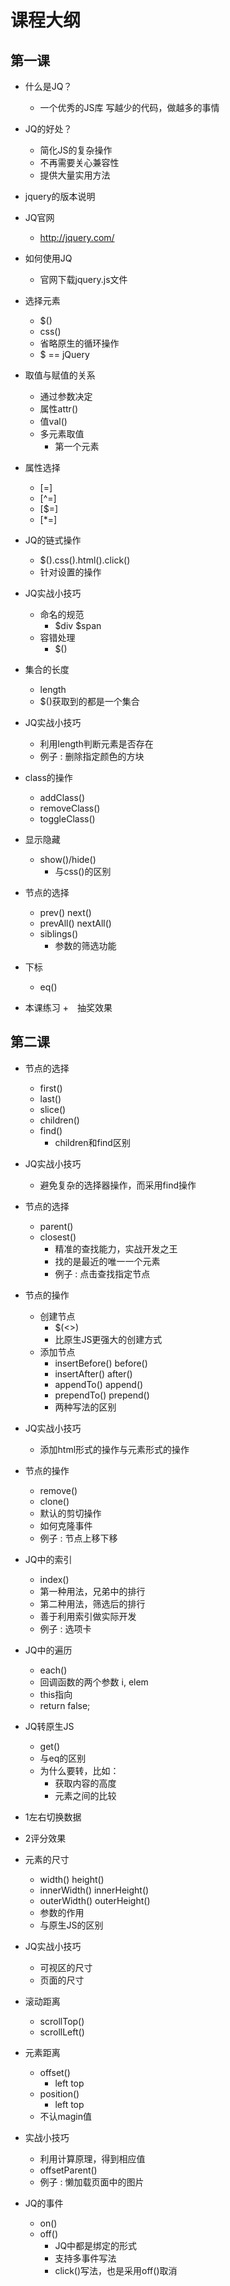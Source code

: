 # 课程大纲

## 第一课

- 什么是JQ？

    + 一个优秀的JS库 写越少的代码，做越多的事情

- JQ的好处？

    + 简化JS的复杂操作
    + 不再需要关心兼容性
    + 提供大量实用方法

- jquery的版本说明
- JQ官网
    + http://jquery.com/


- 如何使用JQ 
    + 官网下载jquery.js文件

- 选择元素
    + $()
    + css()
    + 省略原生的循环操作
    + $ == jQuery


- 取值与赋值的关系
    + 通过参数决定
    + 属性attr()         
    + 值val() 
    + 多元素取值
        + 第一个元素
- 属性选择
    + [=]
    + [^=]
    + [$=]
    + [*=]

- JQ的链式操作
    + $().css().html().click()
    + 针对设置的操作

- JQ实战小技巧
    + 命名的规范
        + $div    $span
    + 容错处理
        + $() 

- 集合的长度
    + length
    + $()获取到的都是一个集合

- JQ实战小技巧
    + 利用length判断元素是否存在
    + 例子 : 删除指定颜色的方块

- class的操作
    + addClass()              
    + removeClass()        
    + toggleClass()          

- 显示隐藏
    + show()/hide()         
        + 与css()的区别

- 节点的选择
    + prev()  next()               
    + prevAll()   nextAll()      
    + siblings()                     
        + 参数的筛选功能

- 下标
    + eq()

- 本课练习
    +　抽奖效果

## 第二课

- 节点的选择
    + first()                         
    + last()                          
    + slice()                        
    + children()                  
    + find()                         
        + children和find区别

- JQ实战小技巧
    + 避免复杂的选择器操作，而采用find操作


- 节点的选择
    + parent()                     
    + closest()                     
        + 精准的查找能力，实战开发之王
        + 找的是最近的唯一一个元素
        + 例子  :  点击查找指定节点


- 节点的操作

    + 创建节点
        + $(<>)                                          
        + 比原生JS更强大的创建方式
    + 添加节点
        + insertBefore()  before()                      
        + insertAfter()   after()                  
        + appendTo()   append()              
        + prependTo()   prepend()            
        + 两种写法的区别


- JQ实战小技巧
    + 添加html形式的操作与元素形式的操作

- 节点的操作
    + remove()               
    + clone()                  
    + 默认的剪切操作
    + 如何克隆事件
    + 例子  :  节点上移下移


- JQ中的索引
    + index()           
    + 第一种用法，兄弟中的排行
    + 第二种用法，筛选后的排行
    + 善于利用索引做实际开发
    + 例子  :   选项卡


- JQ中的遍历
    + each()            
    + 回调函数的两个参数  i, elem
    + this指向 
    + return false;





- JQ转原生JS
    + get()                         
    + 与eq的区别
    + 为什么要转，比如：
        + 获取内容的高度
        + 元素之间的比较


- 1左右切换数据
- 2评分效果

- 元素的尺寸
    - width()    height()                 
    - innerWidth()  innerHeight() 
    - outerWidth()  outerHeight() 
    - 参数的作用
    - 与原生JS的区别


- JQ实战小技巧
    + 可视区的尺寸
    + 页面的尺寸


- 滚动距离
    + scrollTop()               
    + scrollLeft()               


- 元素距离
    + offset()                           
        + left   top
    + position()                 
        + left   top
    + 不认magin值


- 实战小技巧
    + 利用计算原理，得到相应值
    + offsetParent()          
    + 例子   :  懒加载页面中的图片


- JQ的事件
    + on()                         
    + off()                         
        + JQ中都是绑定的形式
        + 支持多事件写法
        + click()写法，也是采用off()取消


